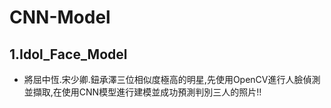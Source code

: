# CNN-Model
## 1.Idol_Face_Model
   - 將屈中恆.宋少卿.鈕承澤三位相似度極高的明星,先使用OpenCV進行人臉偵測並擷取,在使用CNN模型進行建模並成功預測判別三人的照片!!

